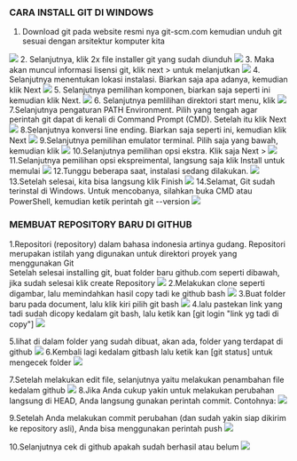 ### CARA INSTALL GIT DI WINDOWS
1. Download git pada website resmi nya     git-scm.com kemudian unduh git sesuai dengan arsitektur komputer kita
<img src="Pict/1.png">
2. Selanjutnya, klik 2x file installer git yang sudah diunduh
<img src="Pict/2.jpg">
3. Maka akan muncul informasi lisensi git, klik next > untuk melanjutkan
<img src="Pict/3.jpg">
4. Selanjutnya menentukan lokasi instalasi. Biarkan saja apa adanya, kemudian klik Next 
<img src="Pict/4.jpg">
5. Selanjutnya pemilihan komponen, biarkan saja seperti ini kemudian klik Next.
<img src="Pict/5.jpg">
6. Selanjutnya pemlilihan direktori start menu, klik 
<img src="Pict/6.jpg">
7.Selanjutnya pengaturan PATH Environment. Pilih yang tengah agar perintah git dapat di kenali di Command Prompt (CMD). Setelah itu klik Next 
<img src="Pict/7.jpg">
8.Selanjutnya konversi line ending. Biarkan saja seperti ini, kemudian klik Next
<img src="Pict/8.jpg">
9.Selanjutnya pemilihan emulator terminal. Pilih saja yang bawah, kemudian klik 
<img src="Pict/9.jpg">
10.Selanjutnya pemilihan opsi ekstra. Klik saja Next >
<img src="Pict/10.jpg">
11.Selanjutnya pemilihan opsi ekspreimental, langsung saja klik Install untuk memulai 
<img src="Pict/11.jpg">
12.Tunggu beberapa saat, instalasi sedang dilakukan.
<img src="Pict/12.jpg">
13.Setelah selesai, kita bisa langsung klik Finish
<img src="Pict/13.jpg">
14.Selamat, Git sudah terinstal di Windows. Untuk mencobanya, silahkan buka CMD atau PowerShell, kemudian ketik perintah git --version
<img src="Pict/14.jpg">

### MEMBUAT REPOSITORY BARU DI GITHUB
1.Repositori (repository) dalam bahasa indonesia artinya gudang. Repositori merupakan istilah yang digunakan untuk direktori proyek yang menggunakan Git	
Setelah selesai installing git, buat folder baru github.com seperti dibawah, jika sudah selesai klik create Repository
<img src="Pict/15.jpg">
2.Melakukan clone seperti digambar, lalu memindahkan hasil copy tadi ke github bash
<img src="Pict/16.jpg">
3.Buat folder baru pada document, lalu klik kiri pilih git bash
<img src="Pict/17.jpg">
4.lalu pastekan link yang tadi sudah dicopy kedalam git bash, 
lalu ketik kan [git login "link yg tadi di copy"]
<img src="Pict/18.JPG">

5.lihat di dalam folder yang sudah dibuat, akan ada, folder yang terdapat di github
<img src="Pict/19.JPG">
6.Kembali lagi kedalam gitbash lalu ketik kan [git status] untuk mengecek folder
<img src="Pict/20.JPG">

7.Setelah melakukan edit file, selanjutnya yaitu melakukan penambahan file kedalam github
<img src="Pict/21.JPG">
8.Jika Anda cukup yakin untuk melakukan perubahan langsung di HEAD, 
Anda langsung gunakan perintah commit. Contohnya:
<img src="Pict/22.JPG">

9.Setelah Anda melakukan commit perubahan (dan sudah yakin siap dikirim ke repository asli), 
Anda bisa menggunakan perintah push
<img src="Pict/23.JPG">

10.Selanjutnya cek di github apakah sudah berhasil atau belum
<img src="Pict/24.JPG">
